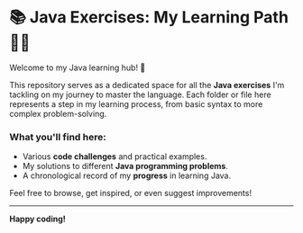 # 📚 Java Exercises: My Learning Path 👨‍💻

Welcome to my Java learning hub! 👋

This repository serves as a dedicated space for all the **Java exercises** I'm tackling on my journey to master the language. Each folder or file here represents a step in my learning process, from basic syntax to more complex problem-solving.

### What you'll find here:

* Various **code challenges** and practical examples.
* My solutions to different **Java programming problems**.
* A chronological record of my **progress** in learning Java.

Feel free to browse, get inspired, or even suggest improvements!

---

**Happy coding!**
